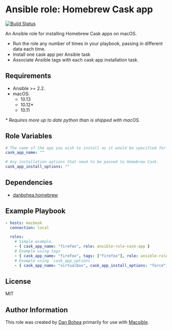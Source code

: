 # Ansible role: Homebrew Cask app

[![Build Status](https://travis-ci.org/danbohea/ansible-role-cask-app.svg?branch=master)](https://travis-ci.org/danbohea/ansible-role-cask-app)

An Ansible role for installing Homebrew Cask apps on macOS.

- Run the role any number of times in your playbook, passing in different data each time.
- Install one cask app per Ansible task
- Associate Ansible tags with each cask app installation task.


## Requirements

- Ansible >= 2.2.
- macOS:
  - 10.13
  - 10.12\*
  - 10.11

_* Requires more up to date python than is shipped with macOS._ 

## Role Variables

```yaml
# The name of the app you wish to install as it would be specified for Homebrew Cask.
cask_app_name: ""

# Any installation options that need to be passed to Homebrew Cask.
cask_app_install_options: ""
```

## Dependencies

- [danbohea.homebrew](https://galaxy.ansible.com/danbohea/homebrew)


## Example Playbook

```yaml
- hosts: macbook
  connection: local

  roles:
    # Simple example.
    - { cask_app_name: "firefox", role: ansible-role-cask-app }
    # Example using tags
    - { cask_app_name: "firefox", tags: ["firefox"], role: ansible-role-cask-app }
    # Example using `cask_app_options`.
    - { cask_app_name: "virtualbox", cask_app_install_options: "force", role: ansible-role-cask-app }
```


## License

MIT


## Author Information

This role was created by [Dan Bohea](http://bohea.co.uk) primarily for use with [Macsible](https://github.com/macsible/macsible).
